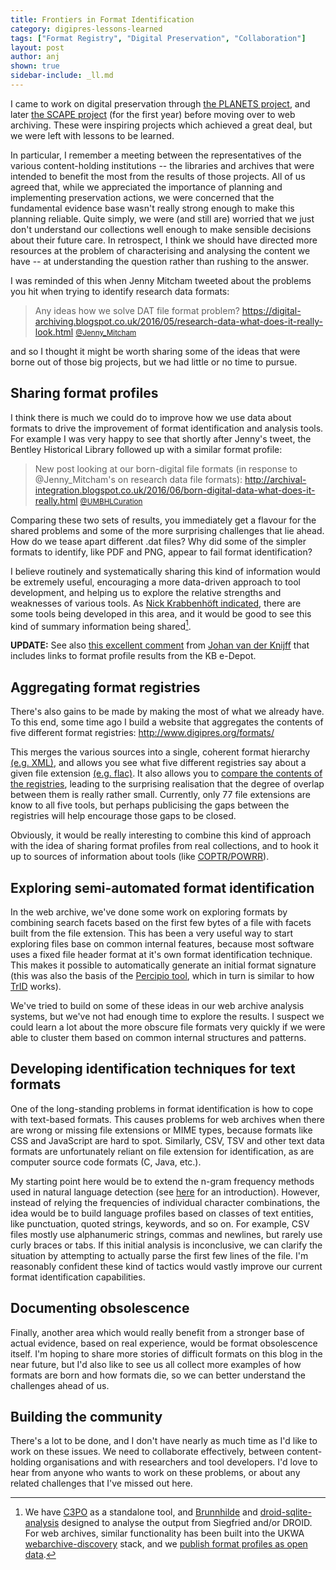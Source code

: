 ```yaml
---
title: Frontiers in Format Identification
category: digipres-lessons-learned
tags: ["Format Registry", "Digital Preservation", "Collaboration"]
layout: post
author: anj
shown: true
sidebar-include: _ll.md
---
```


I came to work on digital preservation through [the PLANETS project](http://www.planets-project.eu/), and later [the SCAPE project](http://scape-project.eu/) (for the first year) before moving over to web archiving. These were inspiring projects which achieved a great deal, but we were left with lessons to be learned.

<!--break-->

In particular, I remember a meeting between the representatives of the various content-holding institutions -- the libraries and archives that were intended to benefit the most from the results of those projects. All of us agreed that, while we appreciated the importance of planning and implementing preservation actions, we were concerned that the fundamental evidence base wasn't really strong enough to make this planning reliable. Quite simply, we were (and still are) worried that we just don't understand our collections well enough to make sensible decisions about their future care. In retrospect, I think we should have directed more resources at the problem of characterising and analysing the content we have -- at understanding the question rather than rushing to the answer.

I was reminded of this when Jenny Mitcham tweeted about the problems you hit when trying to identify research data formats:


> Any ideas how we solve DAT file format problem? <https://digital-archiving.blogspot.co.uk/2016/05/research-data-what-does-it-really-look.html>
> <small>[@Jenny_Mitcham](https://twitter.com/jenny_mitcham/status/740513668807462912)</small>

and so I thought it might be worth sharing some of the ideas that were borne out of those big projects, but we had little or no time to pursue.

## Sharing format profiles ##

I think there is much we could do to improve how we use data about formats to drive the improvement of format identification and analysis tools. For example I was very happy to see that shortly after Jenny's tweet, the Bentley Historical Library followed up with a similar format profile:

> New post looking at our born-digital file formats (in response to @Jenny_Mitcham's on research data file formats): <http://archival-integration.blogspot.co.uk/2016/06/born-digital-data-what-does-it-really.html>
> <small>[@UMBHLCuration](https://twitter.com/umbhlcuration/status/740643410479026176)</small>

Comparing these two sets of results, you immediately get a flavour for the shared problems and some of the more surprising challenges that lie ahead. How do we tease apart different .dat files? Why did some of the simpler formats to identify, like PDF and PNG, appear to fail format identification?

I believe routinely and systematically sharing this kind of information would be extremely useful, encouraging a more data-driven approach to tool development, and helping us to explore the relative strengths and weaknesses of various tools. As [Nick Krabbenhöft indicated](https://twitter.com/nkrabben/status/740649460804521988), there are some tools being developed in this area, and it would be good to see this kind of summary information being shared[^1].

**UPDATE:** See also [this excellent comment](https://gist.github.com/bitsgalore/96423db2e3cb48e3c5d0cbc1bd41a85e) from [Johan van der Knijff](https://twitter.com/bitsgalore) that includes links to format profile results from the KB e-Depot.


## Aggregating format registries ##

There's also gains to be made by making the most of what we already have. To this end, some time ago I build a website that aggregates the contents of five different format registries: <http://www.digipres.org/formats/>

This merges the various sources into a single, coherent format hierarchy [(e.g. XML)](http://www.digipres.org/formats/mime-types/#application/xml), and allows you see what five different registries say about a given file extension [(e.g. flac)](http://www.digipres.org/formats/extensions/#*.flac). It also allows you to [compare the contents of the registries](http://www.digipres.org/formats/overlaps/), leading to the surprising realisation that the degree of overlap between them is really rather small. Currently, only 77 file extensions are know to all five tools, but perhaps publicising the gaps between the registries will help encourage those gaps to be closed.

Obviously, it would be really interesting to combine this kind of approach with the idea of sharing format profiles from real collections, and to hook it up to sources of information about tools (like [COPTR/POWRR](http://www.digipres.org/tools/)).


## Exploring semi-automated format identification ##

In the web archive, we've done some work on exploring formats by combining search facets based on the first few bytes of a file with facets built from the file extension. This has been a very useful way to start exploring files base on common internal features, because most software uses a fixed file header format at it's own format identification technique. This makes it possible to automatically generate an initial format signature (this was also the basis of the [Percipio tool](https://github.com/blekinge/percipio), which in turn is similar to how [TrID](http://mark0.net/soft-trid-e.html) works).

We've tried to build on some of these ideas in our web archive analysis systems, but we've not had enough time to explore the results. I suspect we could learn a lot about the more obscure file formats very quickly if we were able to cluster them based on common internal structures and patterns.


## Developing identification techniques for text formats ##

One of the long-standing problems in format identification is how to cope with text-based formats. This causes problems for web archives when there are wrong or missing file extensions or MIME types, because formats like CSS and JavaScript are hard to spot. Similarly, CSV, TSV and other text data formats are unfortunately reliant on file extension for identification, as are computer source code formats (C, Java, etc.).

My starting point here would be to extend the n-gram frequency methods used in natural language detection (see [here](http://cloudmark.github.io/Language-Detection/) for an introduction). However, instead of relying the frequencies of individual character combinations, the idea would be to build language profiles based on classes of text entities, like punctuation, quoted strings, keywords, and so on. For example, CSV files mostly use alphanumeric strings, commas and newlines, but rarely use curly braces or tabs. If this initial analysis is inconclusive, we can clarify the situation by attempting to actually parse the first few lines of the file. I'm reasonably confident these kind of tactics would vastly improve our current format identification capabilities.


## Documenting obsolescence ##

Finally, another area which would really benefit from a stronger base of actual evidence, based on real experience, would be format obsolescence itself. I'm hoping to share more stories of difficult formats on this blog in the near future, but I'd also like to see us all collect more examples of how formats are born and how formats die, so we can better understand the challenges ahead of us.


## Building the community ##

There's a lot to be done, and I don't have nearly as much time as I'd like to work on these issues. We need to collaborate effectively, between content-holding organisations and with researchers and tool developers. I'd love to hear from anyone who wants to work on these problems, or about any related challenges that I've missed out here.


[^1]: We have [C3PO](https://github.com/peshkira/c3po) as a standalone tool, and [Brunnhilde](https://github.com/timothyryanwalsh/brunnhilde) and [droid-sqlite-analysis](http://openpreservation.org/blog/2016/05/24/while-were-on-the-subject-a-few-more-points-of-interest-about-the-siegfrieddroid-analysis-tool/) designed to analyse the output from Siegfried and/or DROID. For web archives, similar functionality has been built into the UKWA [webarchive-discovery](https://github.com/ukwa/webarchive-discovery) stack, and we [publish format profiles as open data](http://data.webarchive.org.uk/opendata/ukwa.ds.2/fmt/).